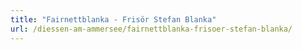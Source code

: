 ```yaml
---
title: "Fairnettblanka - Frisör Stefan Blanka"
url: /diessen-am-ammersee/fairnettblanka-frisoer-stefan-blanka/
---
```

